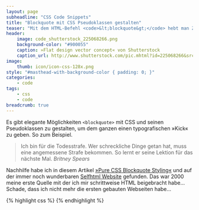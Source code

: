 ```yaml
---
layout: page
subheadline: "CSS Code Snippets"
title: "Blockquote mit CSS Pseudoklassen gestalten"
teaser: "Mit dem HTML-Befehl <code>&lt;blockquote&gt;</code> hebt man Zitate hervor und setzt diese meist als Block im Fließtext ein."
header:
    image: code_shutterstock_225068266.png
    background-color: "#900055"
    caption: »Flat design vector concept« von Shutterstock
    caption_url: http://www.shutterstock.com/pic.mhtml?id=225068266&src=id
image:
    thumb: icon/icon-css-128x.png
style: "#masthead-with-background-color { padding: 0; }"
categories:
    - code
tags:
    - css
    - code
breadcrumb: true
---
```

Es gibt elegante Möglichkeiten `<blockquote>` mit CSS und seinen Pseudoklassen zu gestalten, um dem ganzen einen typografischen »Kick« zu geben. So zum Beispiel.

> Ich bin für die Todesstrafe. Wer schreckliche Dinge getan hat, muss eine angemessene Strafe bekommen. So lernt er seine Lektion für das nächste Mal. <cite>Britney Spears</cite>

Nachhilfe habe ich in diesem Artikel [»Pure CSS Blockquote Styling«] und auf der immer noch wunderbaren [Selfhtml Website] gefunden. Das war 2000 meine erste Quelle mit der ich mir schrittweise HTML beigebracht habe... Schade, dass ich nicht mehr die ersten gebauten Webseiten habe...

[Selfhtml Website]: http://de.selfhtml.org/css/eigenschaften/pseudoformate.htm#anfuehrungszeichen
[»Pure CSS Blockquote Styling«]: http://www.webmaster-source.com/2012/04/24/pure-css-blockquote-styling/



{% highlight css %}
{% endhighlight %}
